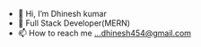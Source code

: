 - 👋 Hi, I’m Dhinesh kumar 
- 🌱 Full Stack Developer(MERN)
- 📫 How to reach me ...dhinesh454@gmail.com

<!---
dhinesh454/dhinesh454 is a ✨ special ✨ repository because its `README.md` (this file) appears on your GitHub profile.
You can click the Preview link to take a look at your changes.
--->

